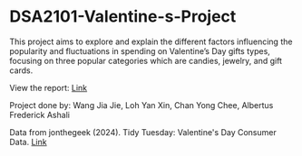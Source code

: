 # DSA2101-Valentine-s-Project

This project aims to explore and explain the different factors influencing the popularity and fluctuations in spending on Valentine’s Day gifts types, focusing on three popular categories which are candies, jewelry, and gift cards.

View the report: [Link](https://raw.githack.com/AlbertsusL/DSA2101-Valentine-s-Project/refs/heads/main/Valentine's%20Project.html)

Project done by: Wang Jia Jie, Loh Yan Xin, Chan Yong Chee, Albertus Frederick Ashali

Data from
jonthegeek (2024). Tidy Tuesday: Valentine's Day Consumer Data. [Link](https://github.com/rfordatascience/tidytuesday/blob/main/data/2024/2024-02-13/readme.md)
